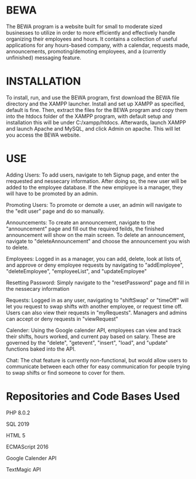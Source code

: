 # BEWA

The BEWA program is a website built for small to moderate sized businesses to utilize in order to more efficiently and effectively handle organizing their employees and hours. It contains a collection of useful applications for any hours-based company, with a calendar, requests made, announcements, promoting/demoting employees, and a (currently unfinished) messaging feature.

# INSTALLATION
To install, run, and use the BEWA program, first download the BEWA file directory and the XAMPP launcher. Install and set up XAMPP as specified, default is fine. Then, extract the files for the BEWA program and copy them into the htdocs folder of the XAMPP program, with default setup and installation this will be under C:/xampp/htdocs. Afterwards, launch XAMPP and launch Apache and MySQL, and click Admin on apache. This will let you access the BEWA website.

# USE
Adding Users:
To add users, navigate to teh Signup page, and enter the rrequested and nessecary information. After doing so, the new user will be added to the employee database. If      the new employee is a manager, they will have to be promoted by an admin.

Promoting Users:
To promote or demote a user, an admin will navigate to the "edit user" page and do so manually.

Announcements:
To create an announcement, navigate to the "announcement" page and fill out the required feilds, the finished announcement will show on the main screen. To delete an announcement, navigate to "deleteAnnouncement" and choose the announcement you wish to delete.

Employees:
Logged in as a manager, you can add, delete, look at lists of, and approve or deny employee requests by navigating to "addEmployee", "deleteEmployee", "employeeList", and "updateEmployee"

Resetting Password:
Simply navigate to the "resetPassword" page and fill in the nessecary information

Requests:
Logged in as any user, navigating to "shiftSwap" or "timeOff" will let you request to swap shifts with another employee, or request time off. Users can also view their requests in "myRequests". Managers and admins can accept or deny requests in "viewRequest"

Calender:
Using the Google calender API, employees can view and track their shifts, hours worked, and current pay based on salary. These are governed by the "delete", "getevent", "insert", "load", and "update" functions baked into the API.

Chat:
The chat feature is currently non-functional, but would allow users to communicate between each other for easy communication for people trying to swap shifts or find someone to cover for them.

# Repositories and Code Bases Used
PHP 8.0.2

SQL 2019

HTML 5

ECMAScript 2016

Google Calender API

TextMagic API
